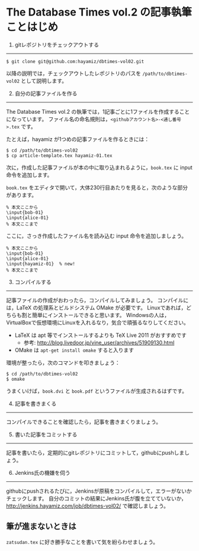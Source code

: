  The Database Times vol.2 の記事執筆ことはじめ
===============================================

1. gitレポジトリをチェックアウトする
------------------------------------

    $ git clone git@github.com:hayamiz/dbtimes-vol02.git

以降の説明では，チェックアウトしたレポジトリのパスを `/path/to/dbtimes-vol02` として説明します。

2. 自分の記事ファイルを作る
---------------------------

The Database Times vol.2 の執筆では，1記事ごとに1ファイルを作成することになっています。
ファイル名の命名規則は，`<githubアカウント名>-<通し番号>.tex` です。

たとえば，hayamiz が1つめの記事ファイルを作るときには：

    $ cd /path/to/dbtimes-vol02
    $ cp article-template.tex hayamiz-01.tex

次に，作成した記事ファイルが本の中に取り込まれるように，`book.tex` に input 命令を追加します。

`book.tex` をエディタで開いて，大体230行目あたりを見ると，次のような部分があります。

    % 本文ここから
    \input{bob-01}
    \input{alice-01}
    % 本文ここまで

ここに，さっき作成したファイル名を読み込む input 命令を追加しましょう。

    % 本文ここから
    \input{bob-01}
    \input{alice-01}
    \input{hayamiz-01}  % new!
    % 本文ここまで

3. コンパイルする
-----------------

記事ファイルの作成がおわったら，コンパイルしてみましょう。
コンパイルには，LaTeX の処理系とビルドシステム OMake が必要です。
Linuxであれば，どちらも割と簡単にインストールできると思います。
Windowsの人は，VirtualBoxで仮想環境にLinuxを入れるなり，気合で頑張るなりしてください。

  * LaTeX は apt 等でインストールするよりも TeX Live 2011 がおすすめです
    * 参考: http://blog.livedoor.jp/vine_user/archives/51909130.html
  * OMake は `apt-get install omake` すると入ります

環境が整ったら，次のコマンドを叩きましょう：

    $ cd /path/to/dbtimes-vol02
    $ omake

うまくいけば，`book.dvi` と `book.pdf` というファイルが生成されるはずです。

4. 記事を書きまくる
-------------------

コンパイルできることを確認したら，記事を書きまくりましょう。

5. 書いた記事をコミットする
---------------------------

記事を書いたら，定期的にgitレポジトリにコミットして，githubにpushしましょう。

6. Jenkins氏の機嫌を伺う
------------------------

githubにpushされるたびに，Jenkinsが原稿をコンパイルして，エラーがないかチェックします。
 自分のコミットの結果にJenkins氏が腹を立てていないか， http://jenkins.hayamiz.com/job/dbtimes-vol02/ で確認しましょう。

筆が進まないときは
------------------

`zatsudan.tex` に好き勝手なことを書いて気を紛らわせましょう。
